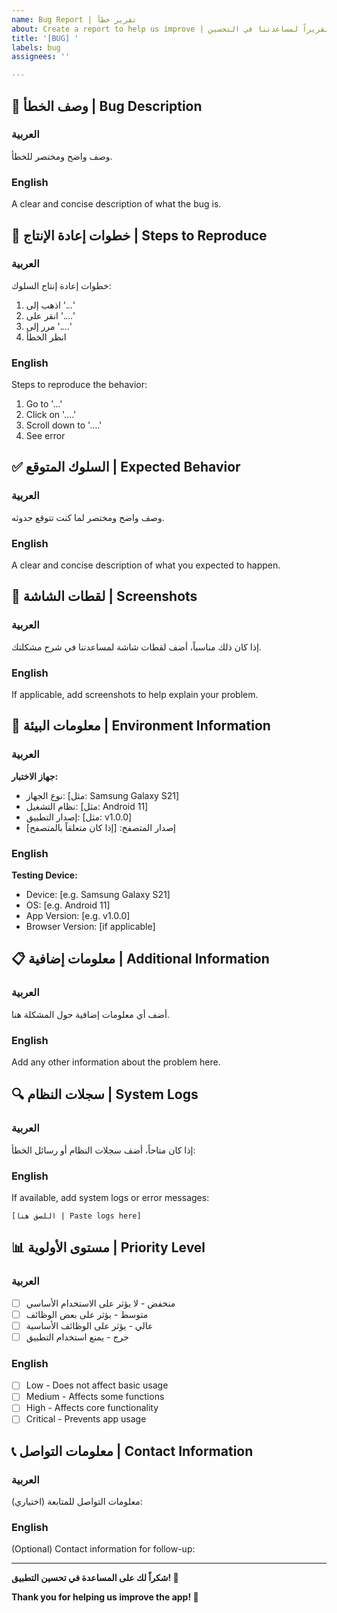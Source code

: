 ```yaml
---
name: Bug Report | تقرير خطأ
about: Create a report to help us improve | أنشئ تقريراً لمساعدتنا في التحسين
title: '[BUG] '
labels: bug
assignees: ''

---
```


## 🐛 وصف الخطأ | Bug Description

### العربية
وصف واضح ومختصر للخطأ.

### English
A clear and concise description of what the bug is.

## 🔄 خطوات إعادة الإنتاج | Steps to Reproduce

### العربية
خطوات إعادة إنتاج السلوك:
1. اذهب إلى '...'
2. انقر على '....'
3. مرر إلى '....'
4. انظر الخطأ

### English
Steps to reproduce the behavior:
1. Go to '...'
2. Click on '....'
3. Scroll down to '....'
4. See error

## ✅ السلوك المتوقع | Expected Behavior

### العربية
وصف واضح ومختصر لما كنت تتوقع حدوثه.

### English
A clear and concise description of what you expected to happen.

## 📱 لقطات الشاشة | Screenshots

### العربية
إذا كان ذلك مناسباً، أضف لقطات شاشة لمساعدتنا في شرح مشكلتك.

### English
If applicable, add screenshots to help explain your problem.

## 🔧 معلومات البيئة | Environment Information

### العربية
**جهاز الاختبار:**
- نوع الجهاز: [مثل: Samsung Galaxy S21]
- نظام التشغيل: [مثل: Android 11]
- إصدار التطبيق: [مثل: v1.0.0]
- إصدار المتصفح: [إذا كان متعلقاً بالمتصفح]

### English
**Testing Device:**
- Device: [e.g. Samsung Galaxy S21]
- OS: [e.g. Android 11]
- App Version: [e.g. v1.0.0]
- Browser Version: [if applicable]

## 📋 معلومات إضافية | Additional Information

### العربية
أضف أي معلومات إضافية حول المشكلة هنا.

### English
Add any other information about the problem here.

## 🔍 سجلات النظام | System Logs

### العربية
إذا كان متاحاً، أضف سجلات النظام أو رسائل الخطأ:

### English
If available, add system logs or error messages:

```
[اللصق هنا | Paste logs here]
```

## 📊 مستوى الأولوية | Priority Level

### العربية
- [ ] منخفض - لا يؤثر على الاستخدام الأساسي
- [ ] متوسط - يؤثر على بعض الوظائف
- [ ] عالي - يؤثر على الوظائف الأساسية
- [ ] حرج - يمنع استخدام التطبيق

### English
- [ ] Low - Does not affect basic usage
- [ ] Medium - Affects some functions
- [ ] High - Affects core functionality
- [ ] Critical - Prevents app usage

## 📞 معلومات التواصل | Contact Information

### العربية
(اختياري) معلومات التواصل للمتابعة:

### English
(Optional) Contact information for follow-up:

---

**شكراً لك على المساعدة في تحسين التطبيق! 🙏**

**Thank you for helping us improve the app! 🙏**